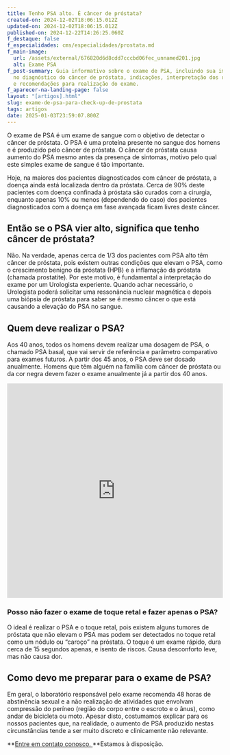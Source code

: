 ```yaml
---
title: Tenho PSA alto. É câncer de próstata?
created-on: 2024-12-02T18:06:15.012Z
updated-on: 2024-12-02T18:06:15.012Z
published-on: 2024-12-22T14:26:25.060Z
f_destaque: false
f_especialidades: cms/especialidades/prostata.md
f_main-image:
  url: /assets/external/676820d6d8cdd7cccbd06fec_unnamed201.jpg
  alt: Exame PSA
f_post-summary: Guia informativo sobre o exame de PSA, incluindo sua importância
  no diagnóstico do câncer de próstata, indicações, interpretação dos resultados
  e recomendações para realização do exame.
f_aparecer-na-landing-page: false
layout: "[artigos].html"
slug: exame-de-psa-para-check-up-de-prostata
tags: artigos
date: 2025-01-03T23:59:07.800Z
---
```

O exame de PSA é um exame de sangue com o objetivo de detectar o câncer de próstata. O PSA é uma proteína presente no sangue dos homens e é produzido pelo câncer de próstata. O câncer de próstata causa aumento do PSA mesmo antes da presença de sintomas, motivo pelo qual este simples exame de sangue é tão importante.

Hoje, na maiores dos pacientes diagnosticados com câncer de próstata, a doença ainda está localizada dentro da próstata. Cerca de 90% deste pacientes com doença confinada à próstata são curados com a cirurgia, enquanto apenas 10% ou menos (dependendo do caso) dos pacientes diagnosticados com a doença em fase avançada ficam livres deste câncer.

## Então se o PSA vier alto, significa que tenho câncer de próstata?

Não. Na verdade, apenas cerca de 1/3 dos pacientes com PSA alto têm câncer de próstata, pois existem outras condições que elevam o PSA, como o crescimento benigno da próstata (HPB) e a inflamação da próstata (chamada prostatite). Por este motivo, é fundamental a interpretação do exame por um Urologista experiente. Quando achar necessário, o Urologista poderá solicitar uma ressonância nuclear magnética e depois uma biópsia de próstata para saber se é mesmo câncer o que está causando a elevação do PSA no sangue.‍

## Quem deve realizar o PSA?

Aos 40 anos, todos os homens devem realizar uma dosagem de PSA, o chamado PSA basal, que vai servir de referência e parâmetro comparativo para exames futuros. A partir dos 45 anos, o PSA deve ser dosado anualmente. Homens que têm alguém na família com câncer de próstata ou da cor negra devem fazer o exame anualmente já a partir dos 40 anos.

<div style="text-align: center; margin-bottom: 20px;">
  <iframe
    width="100%"
    height="500"
    src="https://www.youtube.com/embed/270ZnBqTaG4"
    title="Elevação do PSA. Quais são as causas?"
    frameborder="0"
    allow="accelerometer; autoplay; clipboard-write; encrypted-media; gyroscope; picture-in-picture; web-share"
    referrerpolicy="strict-origin-when-cross-origin"
    allowfullscreen
    id="responsive-video"
    style="max-width: 800px; margin: 0 auto; display: block;"
  ></iframe>
  <script>
    function adjustIframeHeight() {
      var iframe = document.getElementById('responsive-video');
      if (window.innerWidth < 768) {
        iframe.style.height = '300px'; // Altura para celular
      } else {
        iframe.style.height = '500px'; // Altura para desktop
      }
    }  </script>
</div>

### Posso não fazer o exame de toque retal e fazer apenas o PSA?

O ideal é realizar o PSA e o toque retal, pois existem alguns tumores de próstata que não elevam o PSA mas podem ser detectados no toque retal como um nódulo ou “caroço” na próstata. O toque é um exame rápido, dura cerca de 15 segundos apenas, e isento de riscos. Causa desconforto leve, mas não causa dor.

## Como devo me preparar para o exame de PSA?

Em geral, o laboratório responsável pelo exame recomenda 48 horas de abstinência sexual e a não realização de atividades que envolvam compressão do períneo (região do corpo entre o escroto e o ânus), como andar de bicicleta ou moto. Apesar disto, costumamos explicar para os nossos pacientes que, na realidade, o aumento de PSA produzido nestas circunstâncias tende a ser muito discreto e clinicamente não relevante.

**[Entre em contato conosco. ](https://api.whatsapp.com/send?phone=5592982252490)**Estamos à disposição.